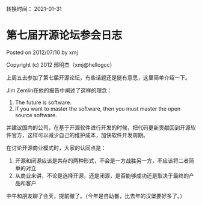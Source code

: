 转换时间： 2021-01-31

# 第七届开源论坛参会日志
Posted on 2012/07/10 by xmj

Copyright (c) 2012 邢明杰（xmj@hellogcc）

上周五去参加了第七届开源论坛，有些话题还是挺有意思，这里简单介绍一下。

Jim Zemlin在他的报告中阐述了这样的理念：

1. The future is software.
2. If you want to master the software, then you must master the open source software.

并建议国内的公司，在基于开源软件进行开发的时候，把代码更新贡献回到开源软件官方，这样可以减少自己的维护成本，加快软件开发周期。

在讨论开源商业模式时，大家的认同点是：

1. 开源和闭源应该是共存的两种形式，不会是一方战胜另一方，不应该将二者简单的对立
2. 从商业来讲，不论是选择开源，还是闭源，是否能够成功还是取决于最终的产品和客户

中午和朋友聊了会天，提前撤了。（今年是自助餐，比去年的汉堡要好多了。）
